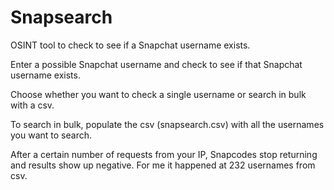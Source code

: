 # Snapsearch
OSINT tool to check to see if a Snapchat username exists.

Enter a possible Snapchat username and check to see if that Snapchat username exists.

Choose whether you want to check a single username or search in bulk with a csv.

To search in bulk, populate the csv (snapsearch.csv) with all the usernames you want to search.

After a certain number of requests from your IP, Snapcodes stop returning and results show up negative. For me it happened at 232 usernames from csv.
